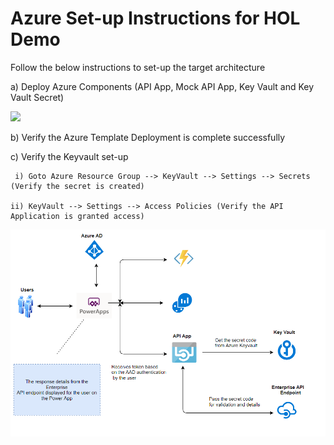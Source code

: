 # Azure Set-up Instructions for HOL Demo

Follow the below instructions to set-up the target architecture

a) Deploy Azure Components (API App, Mock API App, Key Vault and Key Vault Secret)
<br/>

<a href="https://portal.azure.com/#create/Microsoft.Template/uri/https%3A%2F%2Fraw.githubusercontent.com%2Fmanishkumar-agarwal%2FPowerApp-ApiApp-Integration%2Fmaster%2FTemplates%2FMainTemplate.json" target="_blank">
    <img src="http://azuredeploy.net/deploybutton.png"/>
</a>


<br/>

b) Verify the Azure Template Deployment is complete successfully

c) Verify the Keyvault set-up

     i) Goto Azure Resource Group --> KeyVault --> Settings --> Secrets (Verify the secret is created)
     
    ii) KeyVault --> Settings --> Access Policies (Verify the API Application is granted access)


![Architecture Diagram](Architecture.png)
